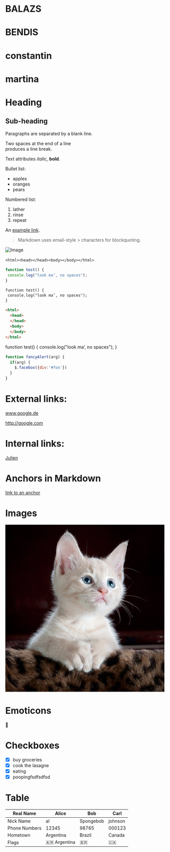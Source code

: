 # BALAZS
# BENDIS
# constantin
# martina
# Heading

## Sub-heading

Paragraphs are separated
by a blank line.

Two spaces at the end of a line  
produces a line break.

Text attributes _italic_, 
**bold**.

Bullet list:

  * apples
  * oranges
  * pears

Numbered list:

  1. lather
  2. rinse
  3. repeat

An [example link](http://example.com).

> Markdown uses email-style > characters for blockquoting.

![Image](https://images.pexels.com/photos/45201/kitty-cat-kitten-pet-45201.jpeg?auto=compress&cs=tinysrgb&dpr=1&w=500 "icon")

```<html><head></head><body></body></html>```

```javascript
function test() {
 console.log("look ma’, no spaces");
}
```

```
function test() {
 console.log("look ma’, no spaces");
}
```

```html
<html>
  <head>
  </head>
  <body>
  </body>
</html>
```

function test() {
 console.log("look ma’, no spaces");
}


```javascript
function fancyAlert(arg) {
  if(arg) {
    $.facebox({div:'#foo'})
  }
}
```
# External links:

www.google.de

<http://google.com>

# Internal links:

[Julien](../../../julien)

# Anchors in Markdown

[link to an anchor](#anchors-in-markdown)

# Images

![Image](images/hello-kitty.jpeg "hello kitty")

# Emoticons

:rainbow:

# Checkboxes 

- [x] buy groceries
- [X] cook the lasagne
- [X] eating
- [X] poopingfsdfsdfsd

# Table 

| Real Name | Alice | Bob | Carl 
| - | - | - | - 
| Nick Name | al | Spongebob | johnson 
| Phone Numbers | 12345 | 98765 | 000123 
| Hometown | Argentina | Brazil | Canada 
| Flags | :argentina: Argentina | :brazil: | :canada: